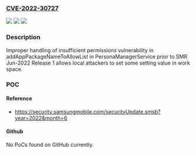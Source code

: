### [CVE-2022-30727](https://cve.mitre.org/cgi-bin/cvename.cgi?name=CVE-2022-30727)
![](https://img.shields.io/static/v1?label=Product&message=Samsung%20Mobile%20Devices&color=blue)
![](https://img.shields.io/static/v1?label=Version&message=n%2Fa&color=blue)
![](https://img.shields.io/static/v1?label=Vulnerability&message=CWE-280%20Improper%20Handling%20of%20Insufficient%20Permissions%20or%20Privileges%C2%A0&color=brighgreen)

### Description

Improper handling of insufficient permissions vulnerability in addAppPackageNameToAllowList in PersonaManagerService prior to SMR Jun-2022 Release 1 allows local attackers to set some setting value in work space.

### POC

#### Reference
- https://security.samsungmobile.com/securityUpdate.smsb?year=2022&month=6

#### Github
No PoCs found on GitHub currently.

